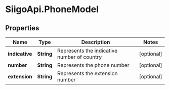 # SiigoApi.PhoneModel

## Properties

Name | Type | Description | Notes
------------ | ------------- | ------------- | -------------
**indicative** | **String** | Represents the indicative number of country | [optional] 
**number** | **String** | Represents the phone number | [optional] 
**extension** | **String** | Represents the extension number | [optional] 



